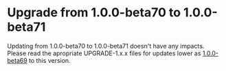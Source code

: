# Upgrade from 1.0.0-beta70 to 1.0.0-beta71

Updating from 1.0.0-beta70 to 1.0.0-beta71 doesn't have any impacts. Please read the apropriate UPGRADE-1.x.x files for updates lower as [1.0.0-beta69](UPGRADE-1.0.0-beta69.md) to this version.